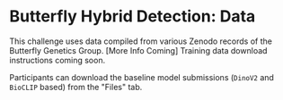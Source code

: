 # Butterfly Hybrid Detection: Data

This challenge uses data compiled from various Zenodo records of the Butterfly Genetics Group. [More Info Coming]
Training data download instructions coming soon.

Participants can download the baseline model submissions (`DinoV2` and `BioCLIP` based) from the "Files" tab.
